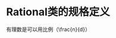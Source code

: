 Rational类的规格定义
================================================================================
有理数是可以用比例（\frac{n}{d}）
